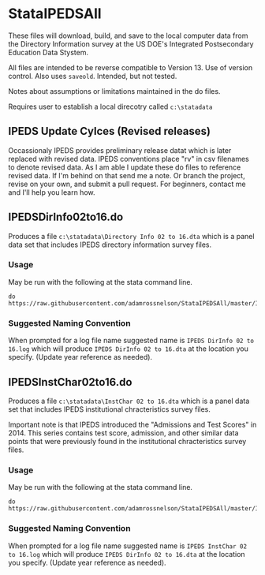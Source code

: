 # StataIPEDSAll

These files will download, build, and save to the local computer data from the Directory Information survey at the US DOE's Integrated Postsecondary Education Data Stystem.

All files are intended to be reverse compatible to Version 13. Use of version control. Also uses `saveold`. Intended, but not tested.

Notes about assumptions or limitations maintained in the do files.

Requires user to establish a local direcotry called `c:\statadata`

## IPEDS Update Cylces (Revised releases)

Occassionaly IPEDS provides preliminary release datat which is later replaced with revised data. IPEDS conventions place "rv" in csv filenames to denote revised data. As I am able I update these do files to reference revised data. If I'm behind on that send me a note. Or branch the project, revise on your own, and submit a pull request. For beginners, contact me and I'll help you learn how.

## IPEDSDirInfo02to16.do

Produces a file `c:\statadata\Directory Info 02 to 16.dta` which is a panel data set that includes IPEDS directory information survey files.

### Usage

May be run with the following at the stata command line.

```
do https://raw.githubusercontent.com/adamrossnelson/StataIPEDSAll/master/IPEDSDirInfo02to16.do
```
### Suggested Naming Convention

When prompted for a log file name suggested name is `IPEDS DirInfo 02 to 16.log` which will produce `IPEDS DirInfo 02 to 16.dta` at the location you specify. (Update year reference as needed).

## IPEDSInstChar02to16.do

Produces a file `c:\statadata\InstChar 02 to 16.dta` which is a panel data set that includes IPEDS institutional chracteristics survey files.

Important note is that IPEDS introduced the "Admissions and Test Scores" in 2014. This series contains test score, admission, and other similar data points that were previously found in the institutional chracteristics survey files.

### Usage

May be run with the following at the stata command line.

```
do https://raw.githubusercontent.com/adamrossnelson/StataIPEDSAll/master/IPEDSInstChar02to16.do
```

### Suggested Naming Convention

When prompted for a log file name suggested name is `IPEDS InstChar 02 to 16.log` which will produce `IPEDS DirInfo 02 to 16.dta` at the location you specify. (Update year reference as needed).